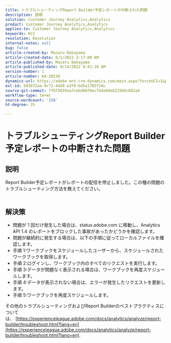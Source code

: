```yaml
---
title: トラブルシューティングReport Builder予定レポートの中断された問題
description: 説明
solution: Customer Journey Analytics,Analytics
product: Customer Journey Analytics,Analytics
applies-to: Customer Journey Analytics,Analytics
keywords: KCS
resolution: Resolution
internal-notes: null
bug: false
article-created-by: Masaru Nakayama
article-created-date: 8/1/2022 3:17:00 AM
article-published-by: Masaru Nakayama
article-published-date: 9/14/2022 8:41:16 AM
version-number: 1
article-number: KA-20230
dynamics-url: https://adobe-ent.crm.dynamics.com/main.aspx?forceUCI=1&pagetype=entityrecord&etn=knowledgearticle&id=bd999166-4811-ed11-b83d-00224808629f
exl-id: b93b72aa-9c72-44d9-a3f0-bd5a1705f2dc
source-git-commit: 7f0f5035ea7cebd60f6ec7bda9de6225b6c602a4
workflow-type: tm+mt
source-wordcount: '158'
ht-degree: 2%

---
```


# トラブルシューティングReport Builder予定レポートの中断された問題

## 説明

Report Builder予定レポートがレポートの配信を停止しました。この種の問題のトラブルシューティング方法を教えてください。
<br> 

## 解決策


- 問題が 1 回だけ発生した場合は、status.adobe.com に移動し、Analytics API 1.4 のレポートをブロックした事故があったかどうかを確認します。
- 問題が継続的に発生する場合は、以下の手順に従ってローカルファイルを確認します。
- 手順 1:ワークブックをスケジュールしたユーザーから、スケジュールされたワークブックを取得します。
- 手順 2:ログインし、ワークブック内のすべてのリクエストを実行します。
- 手順 3:データが問題なく表示される場合は、ワークブックを再度スケジュールします。
- 手順 4:データが表示されない場合は、エラーが発生したリクエストを更新します。
- 手順 5:ワークブックを再度スケジュールします。


その他のトラブルシューティングおよびReport Builderのベストプラクティスについては、 [https://experienceleague.adobe.com/docs/analytics/analyze/report-builder/troubleshoot.html?lang=en](https://experienceleague.adobe.com/docs/analytics/analyze/report-builder/troubleshoot.html?lang=en).
